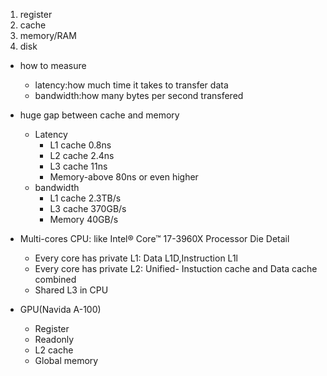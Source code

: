 1. register
2. cache
3. memory/RAM
4. disk

* how to measure
    * latency:how much time it takes to transfer data
    * bandwidth:how many bytes per second transfered

* huge gap between cache and memory
    * Latency
        * L1 cache 0.8ns
        * L2 cache 2.4ns
        * L3 cache 11ns
        * Memory-above 80ns or even higher
    * bandwidth
        * L1 cache 2.3TB/s
        * L3 cache 370GB/s
        * Memory 40GB/s


* Multi-cores CPU: like Intel® Core™ 17-3960X Processor Die Detail
    * Every core has private L1: Data L1D,Instruction L1l
    * Every core has private L2: Unified- Instuction cache and Data cache combined 
    * Shared L3 in CPU
* GPU(Navida A-100)
    * Register 
    * Readonly
    * L2 cache
    * Global memory

